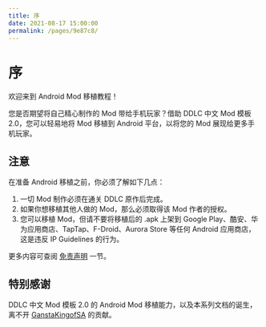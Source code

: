 ```yaml
---
title: 序
date: 2021-08-17 15:00:00
permalink: /pages/9e87c8/
---
```


# 序

欢迎来到 Android Mod 移植教程！

您是否期望将自己精心制作的 Mod 带给手机玩家？借助 DDLC 中文 Mod 模板 2.0，您可以轻易地将 Mod 移植到 Android 平台，以将您的 Mod 展现给更多手机玩家。

## 注意
在准备 Android 移植之前，你必须了解如下几点：

1. 一切 Mod 制作必须在通关 DDLC 原作后完成。
1. 如果你想移植其他人做的 Mod，那么必须取得该 Mod 作者的授权。
1. 您可以移植 Mod，但请不要将移植后的 .apk 上架到 Google Play、酷安、华为应用商店、TapTap、F-Droid、Aurora Store 等任何 Android 应用商店，这是违反 IP Guidelines 的行为。

更多内容可查阅 [免责声明](/pages/18921a/) 一节。

## 特别感谢
DDLC 中文 Mod 模板 2.0 的 Android Mod 移植能力，以及本系列文档的诞生，离不开 [GanstaKingofSA](https://github.com/GanstaKingofSA) 的贡献。
